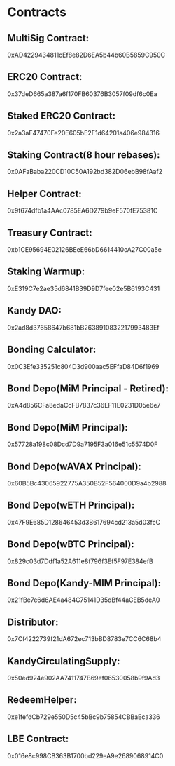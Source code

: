 # Contracts

## MultiSig Contract:
0xAD4229434811cEf8e82D6EA5b44b60B5859C950C

## ERC20 Contract: 
0x37deD665a387a6f170FB60376B3057f09df6c0Ea

## Staked ERC20 Contract: 
0x2a3aF47470Fe20E605bE2F1d64201a406e984316

## Staking Contract(8 hour rebases): 
0x0AFaBaba220CD10C50A192bd382D06ebB98fAaf2

## Helper Contract:
0x9f674dfb1a4AAc0785EA6D279b9eF570fE75381C

## Treasury Contract:
0xb1CE95694E02126BEeE66bD6614410cA27C00a5e

## Staking Warmup:
0xE319C7e2ae35d6841B39D9D7fee02e5B6193C431

## Kandy DAO:
0x2ad8d37658647b681bB2638910832217993483Ef

## Bonding Calculator: 
0x0C3Efe335251c804D3d900aac5EFfaD84D6f1969

## Bond Depo(MiM Principal - Retired): 
0xA4d856CFa8edaCcFB7837c36EF11E0231D05e6e7

## Bond Depo(MiM Principal): 
0x57728a198c08Dcd7D9a7195F3a016e51c5574D0F

## Bond Depo(wAVAX Principal): 
0x60B5Bc43065922775A350B52F564000D9a4b2988

## Bond Depo(wETH Principal): 
0x47F9E685D128646453d3B617694cd213a5d03fcC

## Bond Depo(wBTC Principal): 
0x829c03d7Ddf1a52A611e8f796f3Ef5F97E384efB

## Bond Depo(Kandy-MIM Principal): 
0x21fBe7e6d6AE4a484C75141D35dBf44aCEB5deA0

## Distributor:
0x7Cf4222739f21dA672ec713bBD8783e7CC6C68b4

## KandyCirculatingSupply:
0x50ed924e902AA7411747B69ef06530058b9f9Ad3

## RedeemHelper: 
0xe1fefdCb729e550D5c45bBc9b75854CBBaEca336

## LBE Contract: 
0x016e8c998CB363B1700bd229eA9e2689068914C0
